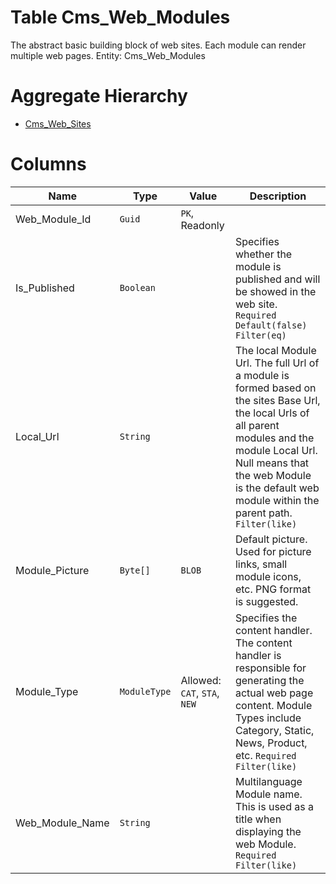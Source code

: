 # Table Cms_Web_Modules

The abstract basic building block of web sites. Each module can render multiple web pages. Entity: Cms_Web_Modules

# Aggregate Hierarchy

* [Cms_Web_Sites](Cms_Web_Sites.md)

# Columns

| Name | Type | Value | Description |
| - | - | - | --- |
|Web_Module_Id|`Guid`|`PK`, Readonly||
|Is_Published|`Boolean`||Specifies whether the module is published and will be showed in the web site. `Required` `Default(false)` `Filter(eq)` |
|Local_Url|`String`||The local Module Url. The full Url of a module is formed based on the sites Base Url, the local Urls of all parent modules and the module Local Url. Null means that the web Module is the default web module within the parent path. `Filter(like)` |
|Module_Picture|`Byte[]`|`BLOB`|Default picture. Used for picture links, small module icons, etc. PNG format is suggested. |
|Module_Type|`ModuleType`|Allowed: `CAT`, `STA`, `NEW`|Specifies the content handler. The content handler is responsible for generating the actual web page content. Module Types include Category, Static, News, Product, etc. `Required` `Filter(like)` |
|Web_Module_Name|`String`||Multilanguage Module name. This is used as a title when displaying the web Module. `Required` `Filter(like)` |
